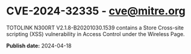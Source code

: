 # CVE-2024-32335 - cve@mitre.org

TOTOLINK N300RT V2.1.8-B20201030.1539 contains a Store Cross-site scripting (XSS) vulnerability in Access Control under the Wireless Page.

**Publish date:** 2024-04-18
